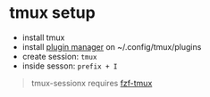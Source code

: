 # tmux setup

- install tmux
- install [plugin manager](https://github.com/tmux-plugins/tpm) on ~/.config/tmux/plugins
- create session: `tmux`
- inside sesson: `prefix + I`

> tmux-sessionx requires [fzf-tmux](https://raw.githubusercontent.com/junegunn/fzf/refs/heads/master/bin/fzf-tmux)
